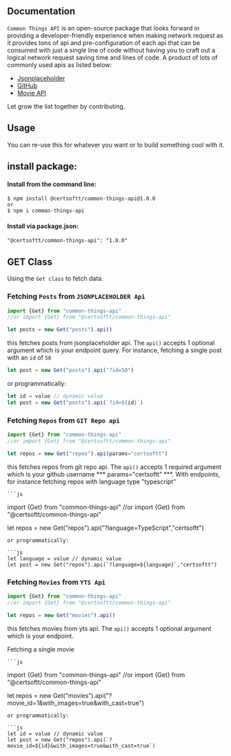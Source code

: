 ## Documentation

`Common Things API` is an open-source package that looks forward in providing a developer-friendly experience when making network request as it provides tons of api and pre-configuration of each api that can be consumed with just a single line of code without having you to craft out a logical network request saving time and lines of code. A product of lots of commonly used apis as listed below:


- [Jsonplaceholder](https://jsonplaceholder.typicode.com/)
- [GitHub](https://docs.github.com/en/rest/repos)
- [Movie API](https://yts.mx/api/v2/movie_details.json)

Let grow the list together by contributing. 

## Usage

You can re-use this for whatever you want or to build something cool with it.
## install package:
#### Install from the command line:
```suggestion
$ npm install @certsoftt/common-things-api@1.0.0
or
$ npm i common-things-api
```
#### Install via package.json:
```suggestion
"@certsoftt/common-things-api": "1.0.0"
```

## GET Class
Using the `Get class` to fetch data.<br/>

### Fetching `Posts` from `JSONPLACEHOLDER Api` 

  ```js
  import {Get} from "common-things-api"
  //or import {Get} from "@certsoftt/common-things-api"

  let posts = new Get("posts").api()
  ```

  this fetches posts from jsonplaceholder api. The `api()` accepts 1 optional argument which is your endpoint query. For instance, fetching a single post with an `id` of `50`

  ```js
  let post = new Get("posts").api("?id=50")
  ``` 
  or programmatically:

  ```js
  let id = value // dynamic value
  let post = new Get("posts").api(`?id=${id}`)
  ```

### Fetching `Repos` from `GIT Repo api` 

  ```js
  import {Get} from "common-things-api"
  //or import {Get} from "@certsoftt/common-things-api"

  let repos = new Get("repos").api(params="certsoftt")
  ```

  this fetches repos from git repo api. The `api()` accepts 1 required argument which is your github username *** params="certsoftt" ***. 
  With endpoints, for instance fetching repos with language type "typescript"

    ```js
  import {Get} from "common-things-api"
  //or import {Get} from "@certsoftt/common-things-api"

  let repos = new Get("repos").api("?language=TypeScript","certsoftt")
  ```
  or programmatically:

  ```js
  let language = value // dynamic value
  let post = new Get("repos").api(`?language=${language}`,"certsoftt")
  ```

### Fetching `Movies` from `YTS Api` 

  ```js
  import {Get} from "common-things-api"
  //or import {Get} from "@certsoftt/common-things-api"

  let repos = new Get("movies").api()
  ```

  this fetches movies from yts api. The `api()` accepts 1 optional argument which is your endpoint.

  Fetching a single movie

    ```js
  import {Get} from "common-things-api"
  //or import {Get} from "@certsoftt/common-things-api"

  let repos = new Get("movies").api("?movie_id=1&with_images=true&with_cast=true")
  ```
  or programmatically:

  ```js
  let id = value // dynamic value
  let post = new Get("repos").api(`?movie_id=${id}&with_images=true&with_cast=true`)
  ```